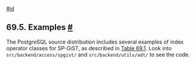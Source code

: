 [#id](#SPGIST-EXAMPLES)

## 69.5. Examples [#](#SPGIST-EXAMPLES)

The PostgreSQL source distribution includes several examples of index operator classes for SP-GiST, as described in [Table 69.1](spgist-builtin-opclasses#SPGIST-BUILTIN-OPCLASSES-TABLE). Look into `src/backend/access/spgist/` and `src/backend/utils/adt/` to see the code.